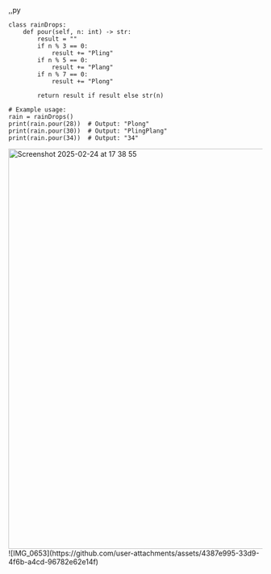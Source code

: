 
,,py

    class rainDrops:
        def pour(self, n: int) -> str:
            result = ""
            if n % 3 == 0:
                result += "Pling"
            if n % 5 == 0:
                result += "Plang"
            if n % 7 == 0:
                result += "Plong"
            
            return result if result else str(n)
    
    # Example usage:
    rain = rainDrops()
    print(rain.pour(28))  # Output: "Plong"
    print(rain.pour(30))  # Output: "PlingPlang"
    print(rain.pour(34))  # Output: "34"
<img width="792" alt="Screenshot 2025-02-24 at 17 38 55" src="https://github.com/user-attachments/assets/edc97e56-7454-4ced-883c-48cac9d2cc6f" />
![IMG_0653](https://github.com/user-attachments/assets/4387e995-33d9-4f6b-a4cd-96782e62e14f)
